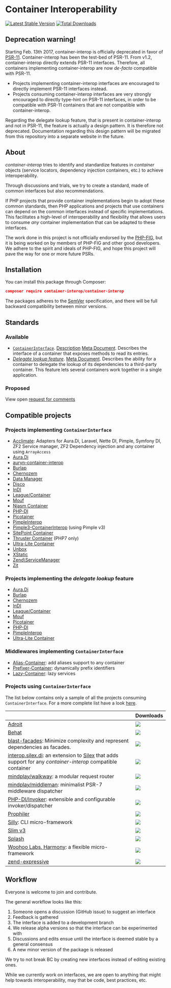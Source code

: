 # Container Interoperability

[![Latest Stable Version](https://poser.pugx.org/container-interop/container-interop/v/stable.png)](https://packagist.org/packages/container-interop/container-interop)
[![Total Downloads](https://poser.pugx.org/container-interop/container-interop/downloads.svg)](https://packagist.org/packages/container-interop/container-interop)

## Deprecation warning!

Starting Feb. 13th 2017, container-interop is officially deprecated in favor of [PSR-11](https://github.com/php-fig/fig-standards/blob/master/proposed/container.md).
Container-interop has been the test-bed of PSR-11. From v1.2, container-interop directly extends PSR-11 interfaces.
Therefore, all containers implementing container-interop are now *de-facto* compatible with PSR-11.

- Projects implementing container-interop interfaces are encouraged to directly implement PSR-11 interfaces instead.
- Projects consuming container-interop interfaces are very strongly encouraged to directly type-hint on PSR-11 interfaces, in order to be compatible with PSR-11 containers that are not compatible with container-interop.

Regarding the delegate lookup feature, that is present in container-interop and not in PSR-11, the feature is actually a design pattern. It is therefore not deprecated. Documentation regarding this design pattern will be migrated from this repository into a separate website in the future.

## About

*container-interop* tries to identify and standardize features in *container* objects (service locators,
dependency injection containers, etc.) to achieve interoperability.

Through discussions and trials, we try to create a standard, made of common interfaces but also recommendations.

If PHP projects that provide container implementations begin to adopt these common standards, then PHP
applications and projects that use containers can depend on the common interfaces instead of specific
implementations. This facilitates a high-level of interoperability and flexibility that allows users to consume
*any* container implementation that can be adapted to these interfaces.

The work done in this project is not officially endorsed by the [PHP-FIG](http://www.php-fig.org/), but it is being
worked on by members of PHP-FIG and other good developers. We adhere to the spirit and ideals of PHP-FIG, and hope
this project will pave the way for one or more future PSRs.


## Installation

You can install this package through Composer:

```json
composer require container-interop/container-interop
```

The packages adheres to the [SemVer](http://semver.org/) specification, and there will be full backward compatibility
between minor versions.

## Standards

### Available

- [`ContainerInterface`](src/Interop/Container/ContainerInterface.php).
[Description](docs/ContainerInterface.md) [Meta Document](docs/ContainerInterface-meta.md).
Describes the interface of a container that exposes methods to read its entries.
- [*Delegate lookup feature*](docs/Delegate-lookup.md).
[Meta Document](docs/Delegate-lookup-meta.md).
Describes the ability for a container to delegate the lookup of its dependencies to a third-party container. This
feature lets several containers work together in a single application.

### Proposed

View open [request for comments](https://github.com/container-interop/container-interop/labels/RFC)

## Compatible projects

### Projects implementing `ContainerInterface`

- [Acclimate](https://github.com/jeremeamia/acclimate-container): Adapters for
  Aura.Di, Laravel, Nette DI, Pimple, Symfony DI, ZF2 Service manager, ZF2
  Dependency injection and any container using `ArrayAccess`
- [Aura.Di](https://github.com/auraphp/Aura.Di)
- [auryn-container-interop](https://github.com/elazar/auryn-container-interop)
- [Burlap](https://github.com/codeeverything/burlap)
- [Chernozem](https://github.com/pyrsmk/Chernozem)
- [Data Manager](https://github.com/chrismichaels84/data-manager)
- [Disco](https://github.com/bitexpert/disco)
- [InDI](https://github.com/idealogica/indi)
- [League/Container](http://container.thephpleague.com/)
- [Mouf](http://mouf-php.com)
- [Njasm Container](https://github.com/njasm/container)
- [PHP-DI](http://php-di.org)
- [Picotainer](https://github.com/thecodingmachine/picotainer)
- [PimpleInterop](https://github.com/moufmouf/pimple-interop)
- [Pimple3-ContainerInterop](https://github.com/Sam-Burns/pimple3-containerinterop) (using Pimple v3)
- [SitePoint Container](https://github.com/sitepoint/Container)
- [Thruster Container](https://github.com/ThrusterIO/container) (PHP7 only)
- [Ultra-Lite Container](https://github.com/ultra-lite/container)
- [Unbox](https://github.com/mindplay-dk/unbox)
- [XStatic](https://github.com/jeremeamia/xstatic)
- [Zend\ServiceManager](https://github.com/zendframework/zend-servicemanager)
- [Zit](https://github.com/inxilpro/Zit)

### Projects implementing the *delegate lookup* feature

- [Aura.Di](https://github.com/auraphp/Aura.Di)
- [Burlap](https://github.com/codeeverything/burlap)
- [Chernozem](https://github.com/pyrsmk/Chernozem)
- [InDI](https://github.com/idealogica/indi)
- [League/Container](http://container.thephpleague.com/)
- [Mouf](http://mouf-php.com)
- [Picotainer](https://github.com/thecodingmachine/picotainer)
- [PHP-DI](http://php-di.org)
- [PimpleInterop](https://github.com/moufmouf/pimple-interop)
- [Ultra-Lite Container](https://github.com/ultra-lite/container)

### Middlewares implementing `ContainerInterface`

- [Alias-Container](https://github.com/thecodingmachine/alias-container): add
  aliases support to any container
- [Prefixer-Container](https://github.com/thecodingmachine/prefixer-container):
  dynamically prefix identifiers
- [Lazy-Container](https://github.com/snapshotpl/lazy-container): lazy services

### Projects using `ContainerInterface`

The list below contains only a sample of all the projects consuming `ContainerInterface`. For a more complete list have a look [here](http://packanalyst.com/class?q=Interop%5CContainer%5CContainerInterface).

| | Downloads |
| --- | --- |
| [Adroit](https://github.com/bitexpert/adroit) | ![](https://img.shields.io/packagist/dt/bitexpert/adroit.svg) |
| [Behat](https://github.com/Behat/Behat/pull/974) | ![](https://img.shields.io/packagist/dt/behat/behat.svg) |
| [blast-facades](https://github.com/phpthinktank/blast-facades): Minimize complexity and represent dependencies as facades. | ![](https://img.shields.io/packagist/dt/blast/facades.svg) |
| [interop.silex.di](https://github.com/thecodingmachine/interop.silex.di): an extension to [Silex](http://silex.sensiolabs.org/) that adds support for any *container-interop* compatible container | ![](https://img.shields.io/packagist/dt/mouf/interop.silex.di.svg) |
| [mindplay/walkway](https://github.com/mindplay-dk/walkway): a modular request router | ![](https://img.shields.io/packagist/dt/mindplay/walkway.svg) |
| [mindplay/middleman](https://github.com/mindplay-dk/middleman): minimalist PSR-7 middleware dispatcher | ![](https://img.shields.io/packagist/dt/mindplay/middleman.svg) |
| [PHP-DI/Invoker](https://github.com/PHP-DI/Invoker): extensible and configurable invoker/dispatcher | ![](https://img.shields.io/packagist/dt/php-di/invoker.svg) |
| [Prophiler](https://github.com/fabfuel/prophiler) | ![](https://img.shields.io/packagist/dt/fabfuel/prophiler.svg) |
| [Silly](https://github.com/mnapoli/silly): CLI micro-framework | ![](https://img.shields.io/packagist/dt/mnapoli/silly.svg) |
| [Slim v3](https://github.com/slimphp/Slim) | ![](https://img.shields.io/packagist/dt/slim/slim.svg) |
| [Splash](http://mouf-php.com/packages/mouf/mvc.splash-common/version/8.0-dev/README.md) | ![](https://img.shields.io/packagist/dt/mouf/mvc.splash-common.svg) |
| [Woohoo Labs. Harmony](https://github.com/woohoolabs/harmony): a flexible micro-framework | ![](https://img.shields.io/packagist/dt/woohoolabs/harmony.svg) |
| [zend-expressive](https://github.com/zendframework/zend-expressive) | ![](https://img.shields.io/packagist/dt/zendframework/zend-expressive.svg) |


## Workflow

Everyone is welcome to join and contribute.

The general workflow looks like this:

1. Someone opens a discussion (GitHub issue) to suggest an interface
1. Feedback is gathered
1. The interface is added to a development branch
1. We release alpha versions so that the interface can be experimented with
1. Discussions and edits ensue until the interface is deemed stable by a general consensus
1. A new minor version of the package is released

We try to not break BC by creating new interfaces instead of editing existing ones.

While we currently work on interfaces, we are open to anything that might help towards interoperability, may that
be code, best practices, etc.
